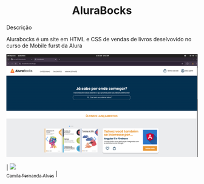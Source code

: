 <h1 align="center"> AluraBocks</h1>

Descrição 

Alurabocks é um site em HTML e CSS de vendas de livros deselvovido no curso de Mobile furst da Alura


![alt text](/assets/alurabocks-desktop.png)


| [<img loading="lazy" src="https://github.com/account" width=115><br><sub>Camila Fernanda Alves</sub>](https://github.com/eu-ray29) |  

